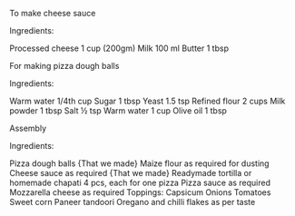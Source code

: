 To make cheese sauce 

Ingredients:

 Processed cheese 1 cup (200gm)
 Milk 100 ml
 Butter 1 tbsp

For making pizza dough balls

Ingredients:

 Warm water 1/4th cup
 Sugar 1 tbsp
 Yeast 1.5 tsp
 Refined flour 2 cups
 Milk powder 1 tbsp
 Salt ½ tsp
 Warm water 1 cup
 Olive oil 1 tbsp

Assembly 

Ingredients:

 Pizza dough balls {That we made}
 Maize flour as required for dusting
 Cheese sauce as required {That we made}
 Readymade tortilla or homemade chapati 4 pcs, each for one pizza
 Pizza sauce as required
 Mozzarella cheese as required
 Toppings:
 Capsicum 
 Onions
 Tomatoes
 Sweet corn
 Paneer tandoori
 Oregano and chilli flakes as per taste
